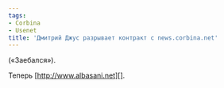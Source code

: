 ```yaml
---
tags:
- Corbina
- Usenet
title: 'Дмитрий Джус разрывает контракт с news.corbina.net'
---
```


(«Заебался»).

Теперь [http://www.albasani.net][].

  [http://www.albasani.net]: https://web.archive.org/web/20090805180557/http://www.albasani.net/